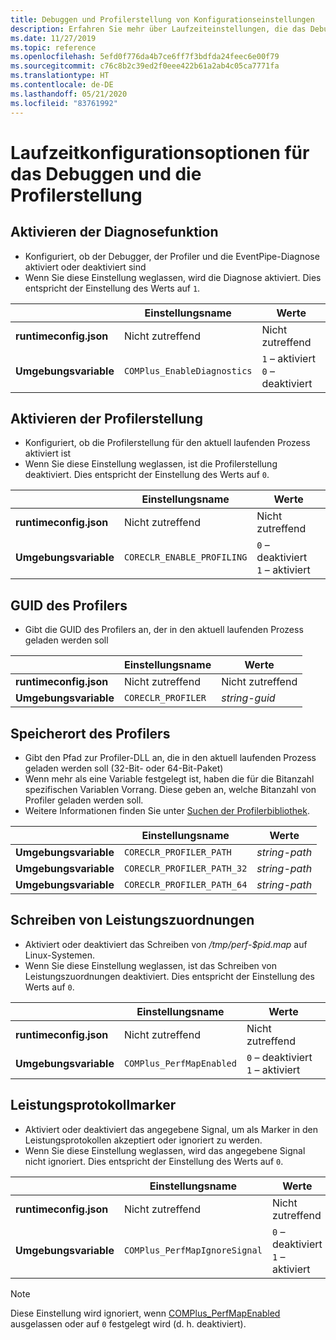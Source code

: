 ```yaml
---
title: Debuggen und Profilerstellung von Konfigurationseinstellungen
description: Erfahren Sie mehr über Laufzeiteinstellungen, die das Debuggen und die Profilerstellung für .NET Core-Apps konfigurieren.
ms.date: 11/27/2019
ms.topic: reference
ms.openlocfilehash: 5efd0f776da4b7ce6ff7f3bdfda24feec6e00f79
ms.sourcegitcommit: c76c8b2c39ed2f0eee422b61a2ab4c05ca7771fa
ms.translationtype: HT
ms.contentlocale: de-DE
ms.lasthandoff: 05/21/2020
ms.locfileid: "83761992"
---
```

# <a name="run-time-configuration-options-for-debugging-and-profiling"></a>Laufzeitkonfigurationsoptionen für das Debuggen und die Profilerstellung

## <a name="enable-diagnostics"></a>Aktivieren der Diagnosefunktion

- Konfiguriert, ob der Debugger, der Profiler und die EventPipe-Diagnose aktiviert oder deaktiviert sind
- Wenn Sie diese Einstellung weglassen, wird die Diagnose aktiviert. Dies entspricht der Einstellung des Werts auf `1`.

| | Einstellungsname | Werte |
| - | - | - |
| **runtimeconfig.json** | Nicht zutreffend | Nicht zutreffend |
| **Umgebungsvariable** | `COMPlus_EnableDiagnostics` | `1` – aktiviert<br/>`0` – deaktiviert |

## <a name="enable-profiling"></a>Aktivieren der Profilerstellung

- Konfiguriert, ob die Profilerstellung für den aktuell laufenden Prozess aktiviert ist
- Wenn Sie diese Einstellung weglassen, ist die Profilerstellung deaktiviert. Dies entspricht der Einstellung des Werts auf `0`.

| | Einstellungsname | Werte |
| - | - | - |
| **runtimeconfig.json** | Nicht zutreffend | Nicht zutreffend |
| **Umgebungsvariable** | `CORECLR_ENABLE_PROFILING` | `0` – deaktiviert<br/>`1` – aktiviert |

## <a name="profiler-guid"></a>GUID des Profilers

- Gibt die GUID des Profilers an, der in den aktuell laufenden Prozess geladen werden soll

| | Einstellungsname | Werte |
| - | - | - |
| **runtimeconfig.json** | Nicht zutreffend | Nicht zutreffend |
| **Umgebungsvariable** | `CORECLR_PROFILER` | *string-guid* |

## <a name="profiler-location"></a>Speicherort des Profilers

- Gibt den Pfad zur Profiler-DLL an, die in den aktuell laufenden Prozess geladen werden soll (32-Bit- oder 64-Bit-Paket)
- Wenn mehr als eine Variable festgelegt ist, haben die für die Bitanzahl spezifischen Variablen Vorrang. Diese geben an, welche Bitanzahl von Profiler geladen werden soll.
- Weitere Informationen finden Sie unter [Suchen der Profilerbibliothek](https://github.com/dotnet/runtime/blob/master/docs/design/coreclr/profiling/Profiler%20Loading.md).

| | Einstellungsname | Werte |
| - | - | - |
| **Umgebungsvariable** | `CORECLR_PROFILER_PATH` | *string-path* |
| **Umgebungsvariable** | `CORECLR_PROFILER_PATH_32` | *string-path* |
| **Umgebungsvariable** | `CORECLR_PROFILER_PATH_64` | *string-path* |

## <a name="write-perf-map"></a>Schreiben von Leistungszuordnungen

- Aktiviert oder deaktiviert das Schreiben von */tmp/perf-$pid.map* auf Linux-Systemen.
- Wenn Sie diese Einstellung weglassen, ist das Schreiben von Leistungszuordnungen deaktiviert. Dies entspricht der Einstellung des Werts auf `0`.

| | Einstellungsname | Werte |
| - | - | - |
| **runtimeconfig.json** | Nicht zutreffend | Nicht zutreffend |
| **Umgebungsvariable** | `COMPlus_PerfMapEnabled` | `0` – deaktiviert<br/>`1` – aktiviert |

## <a name="perf-log-markers"></a>Leistungsprotokollmarker

- Aktiviert oder deaktiviert das angegebene Signal, um als Marker in den Leistungsprotokollen akzeptiert oder ignoriert zu werden.
- Wenn Sie diese Einstellung weglassen, wird das angegebene Signal nicht ignoriert. Dies entspricht der Einstellung des Werts auf `0`.

| | Einstellungsname | Werte |
| - | - | - |
| **runtimeconfig.json** | Nicht zutreffend | Nicht zutreffend |
| **Umgebungsvariable** | `COMPlus_PerfMapIgnoreSignal` | `0` – deaktiviert<br/>`1` – aktiviert |

> [!NOTE]
> Diese Einstellung wird ignoriert, wenn [COMPlus_PerfMapEnabled](#write-perf-map) ausgelassen oder auf `0` festgelegt wird (d. h. deaktiviert).
